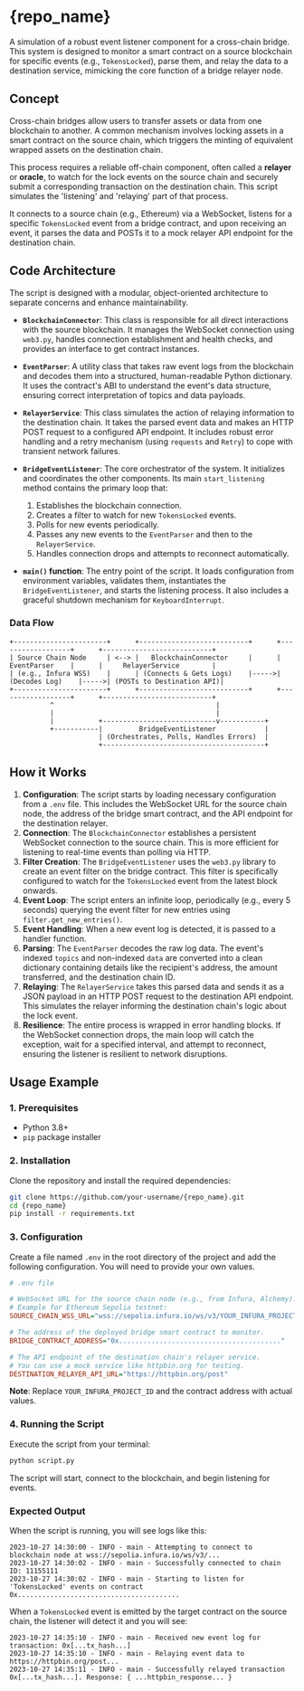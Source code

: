 # {repo_name}

A simulation of a robust event listener component for a cross-chain bridge. This system is designed to monitor a smart contract on a source blockchain for specific events (e.g., `TokensLocked`), parse them, and relay the data to a destination service, mimicking the core function of a bridge relayer node.

## Concept

Cross-chain bridges allow users to transfer assets or data from one blockchain to another. A common mechanism involves locking assets in a smart contract on the source chain, which triggers the minting of equivalent wrapped assets on the destination chain.

This process requires a reliable off-chain component, often called a **relayer** or **oracle**, to watch for the lock events on the source chain and securely submit a corresponding transaction on the destination chain. This script simulates the 'listening' and 'relaying' part of that process.

It connects to a source chain (e.g., Ethereum) via a WebSocket, listens for a specific `TokensLocked` event from a bridge contract, and upon receiving an event, it parses the data and POSTs it to a mock relayer API endpoint for the destination chain.

## Code Architecture

The script is designed with a modular, object-oriented architecture to separate concerns and enhance maintainability.

- **`BlockchainConnector`**: This class is responsible for all direct interactions with the source blockchain. It manages the WebSocket connection using `web3.py`, handles connection establishment and health checks, and provides an interface to get contract instances.

- **`EventParser`**: A utility class that takes raw event logs from the blockchain and decodes them into a structured, human-readable Python dictionary. It uses the contract's ABI to understand the event's data structure, ensuring correct interpretation of topics and data payloads.

- **`RelayerService`**: This class simulates the action of relaying information to the destination chain. It takes the parsed event data and makes an HTTP POST request to a configured API endpoint. It includes robust error handling and a retry mechanism (using `requests` and `Retry`) to cope with transient network failures.

- **`BridgeEventListener`**: The core orchestrator of the system. It initializes and coordinates the other components. Its main `start_listening` method contains the primary loop that:
    1. Establishes the blockchain connection.
    2. Creates a filter to watch for new `TokensLocked` events.
    3. Polls for new events periodically.
    4. Passes any new events to the `EventParser` and then to the `RelayerService`.
    5. Handles connection drops and attempts to reconnect automatically.

- **`main()` function**: The entry point of the script. It loads configuration from environment variables, validates them, instantiates the `BridgeEventListener`, and starts the listening process. It also includes a graceful shutdown mechanism for `KeyboardInterrupt`.

### Data Flow
```
+-----------------------+      +---------------------------+      +------------------+      +---------------------------+
| Source Chain Node     | <--> |   BlockchainConnector     |      |   EventParser    |      |     RelayerService        |
| (e.g., Infura WSS)    |      | (Connects & Gets Logs)    |----->| (Decodes Log)    |----->| (POSTs to Destination API)|
+-----------------------+      +---------------------------+      +------------------+      +---------------------------+
          ^                                        |
          |                                        |
          |           +----------------------------v-----------+
          +-----------|         BridgeEventListener            |
                      | (Orchestrates, Polls, Handles Errors)  |
                      +----------------------------------------+
```

## How it Works

1.  **Configuration**: The script starts by loading necessary configuration from a `.env` file. This includes the WebSocket URL for the source chain node, the address of the bridge smart contract, and the API endpoint for the destination relayer.
2.  **Connection**: The `BlockchainConnector` establishes a persistent WebSocket connection to the source chain. This is more efficient for listening to real-time events than polling via HTTP.
3.  **Filter Creation**: The `BridgeEventListener` uses the `web3.py` library to create an event filter on the bridge contract. This filter is specifically configured to watch for the `TokensLocked` event from the latest block onwards.
4.  **Event Loop**: The script enters an infinite loop, periodically (e.g., every 5 seconds) querying the event filter for new entries using `filter.get_new_entries()`.
5.  **Event Handling**: When a new event log is detected, it is passed to a handler function.
6.  **Parsing**: The `EventParser` decodes the raw log data. The event's indexed `topics` and non-indexed `data` are converted into a clean dictionary containing details like the recipient's address, the amount transferred, and the destination chain ID.
7.  **Relaying**: The `RelayerService` takes this parsed data and sends it as a JSON payload in an HTTP POST request to the destination API endpoint. This simulates the relayer informing the destination chain's logic about the lock event.
8.  **Resilience**: The entire process is wrapped in error handling blocks. If the WebSocket connection drops, the main loop will catch the exception, wait for a specified interval, and attempt to reconnect, ensuring the listener is resilient to network disruptions.

## Usage Example

### 1. Prerequisites
- Python 3.8+
- `pip` package installer

### 2. Installation

Clone the repository and install the required dependencies:
```bash
git clone https://github.com/your-username/{repo_name}.git
cd {repo_name}
pip install -r requirements.txt
```

### 3. Configuration

Create a file named `.env` in the root directory of the project and add the following configuration. You will need to provide your own values.

```ini
# .env file

# WebSocket URL for the source chain node (e.g., from Infura, Alchemy).
# Example for Ethereum Sepolia testnet:
SOURCE_CHAIN_WSS_URL="wss://sepolia.infura.io/ws/v3/YOUR_INFURA_PROJECT_ID"

# The address of the deployed bridge smart contract to monitor.
BRIDGE_CONTRACT_ADDRESS="0x........................................"

# The API endpoint of the destination chain's relayer service.
# You can use a mock service like httpbin.org for testing.
DESTINATION_RELAYER_API_URL="https://httpbin.org/post"
```

**Note**: Replace `YOUR_INFURA_PROJECT_ID` and the contract address with actual values.

### 4. Running the Script

Execute the script from your terminal:

```bash
python script.py
```

The script will start, connect to the blockchain, and begin listening for events. 

### Expected Output

When the script is running, you will see logs like this:
```
2023-10-27 14:30:00 - INFO - main - Attempting to connect to blockchain node at wss://sepolia.infura.io/ws/v3/...
2023-10-27 14:30:02 - INFO - main - Successfully connected to chain ID: 11155111
2023-10-27 14:30:02 - INFO - main - Starting to listen for 'TokensLocked' events on contract 0x........................................
```

When a `TokensLocked` event is emitted by the target contract on the source chain, the listener will detect it and you will see:

```
2023-10-27 14:35:10 - INFO - main - Received new event log for transaction: 0x[...tx_hash...]
2023-10-27 14:35:10 - INFO - main - Relaying event data to https://httpbin.org/post...
2023-10-27 14:35:11 - INFO - main - Successfully relayed transaction 0x[...tx_hash...]. Response: { ...httpbin_response... }
```
